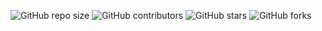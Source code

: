 ![GitHub repo size](https://img.shields.io/github/repo-size/CMIW/pk_edit)
![GitHub contributors](https://img.shields.io/github/contributors/CMIW/pk_edit)
![GitHub stars](https://img.shields.io/github/stars/CMIW/pk_edit?style=social)
![GitHub forks](https://img.shields.io/github/forks/CMIW/pk_edit?style=social)
